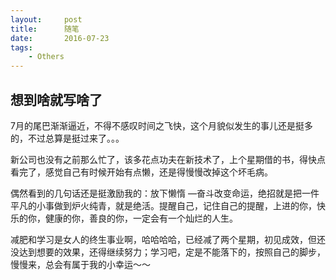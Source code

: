 ```yaml
---
layout:     post
title:      随笔
date:       2016-07-23
tags:
    - Others
---	
```

	
## 想到啥就写啥了	
   
   7月的尾巴渐渐逼近，不得不感叹时间之飞快，这个月貌似发生的事儿还是挺多的，不过总算是挺过来了。。。

   新公司也没有之前那么忙了，该多花点功夫在新技术了，上个星期借的书，得快点看完了，感觉自己有时候开始有点懒，还是得慢慢改掉这个坏毛病。

   偶然看到的几句话还是挺激励我的：放下懒惰 ––奋斗改变命运，绝招就是把一件平凡的小事做到炉火纯青，就是绝活。提醒自己，记住自己的提醒，上进的你，快乐的你，健康的你，善良的你，一定会有一个灿烂的人生。

   减肥和学习是女人的终生事业啊，哈哈哈哈，已经减了两个星期，初见成效，但还没达到想要的效果，还得继续努力；学习吧，定是不能落下的，按照自己的脚步，慢慢来，总会有属于我的小幸运～～
   
